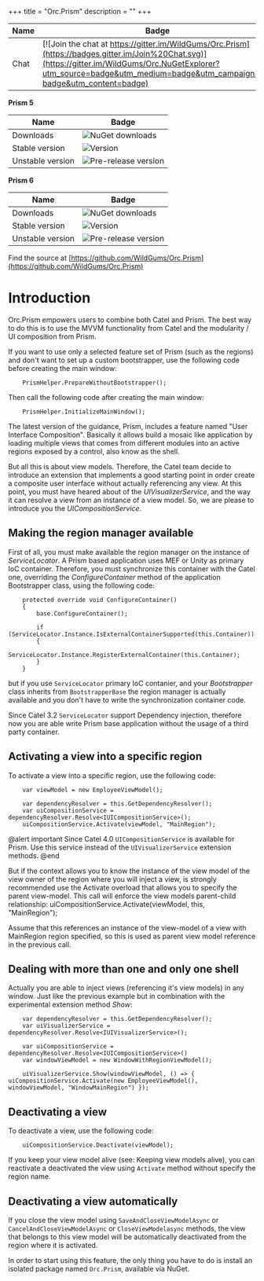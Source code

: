+++
title = "Orc.Prism" 
description = ""
+++

Name|Badge
---|---
Chat|[![Join the chat at https://gitter.im/WildGums/Orc.Prism](https://badges.gitter.im/Join%20Chat.svg)](https://gitter.im/WildGums/Orc.NuGetExplorer?utm_source=badge&utm_medium=badge&utm_campaign=pr-badge&utm_content=badge)

**Prism 5**

Name|Badge
---|---
Downloads|![NuGet downloads](https://img.shields.io/nuget/dt/orc.prism5.svg)
Stable version|![Version](https://img.shields.io/nuget/v/orc.prism5.svg)
Unstable version|![Pre-release version](https://img.shields.io/nuget/vpre/orc.prism5.svg)

**Prism 6**

Name|Badge
---|---
Downloads|![NuGet downloads](https://img.shields.io/nuget/dt/orc.prism6.svg)
Stable version|![Version](https://img.shields.io/nuget/v/orc.prism6.svg)
Unstable version|![Pre-release version](https://img.shields.io/nuget/vpre/orc.prism6.svg)

Find the source at [https://github.com/WildGums/Orc.Prism](https://github.com/WildGums/Orc.Prism)

# Introduction

Orc.Prism empowers users to combine both Catel and Prism. The best way to do this is to use the MVVM functionality from Catel and the modularity / UI composition from Prism. 

If you want to use only a selected feature set of Prism (such as the regions) and don't want to set up a custom bootstrapper, use the following code before creating the main window:

```
	PrismHelper.PrepareWithoutBootstrapper();
```

Then call the following code after creating the main window:

```
	PrismHelper.InitializeMainWindow();
```

The latest version of the guidance, Prism, includes a feature named "User Interface Composition". Basically it allows build a mosaic like application by loading multiple views that comes from different modules into an active regions exposed by a control, also know as the shell.

But all this is about view models. Therefore, the Catel team decide to introduce an extension that implements a good starting point in order create a composite user interface without actually referencing any view. At this point, you must have heared about of the *UIVisualizerService*, and the way it can resolve a view from an instance of a view model. So, we are please to introduce you the *UICompositionService*.

## Making the region manager available

First of all, you must make available the region manager on the instance of *ServiceLocator*. A Prism based application uses MEF or Unity as primary IoC container. Therefore, you must synchronize this container with the Catel one, overriding the *ConfigureContainer* method of the application Bootstrapper class, using the following code:

```
	protected override void ConfigureContainer()
	{
	    base.ConfigureContainer();
	
	    if (ServiceLocator.Instance.IsExternalContainerSupported(this.Container))
	    {
	        ServiceLocator.Instance.RegisterExternalContainer(this.Container);
	    }
	}
```

but if you use `ServiceLocator` primary IoC contanier, and your *Bootstrapper* class inherits from `BootstrapperBase` the region manager is actually available and you don't have to write the synchronization container code.

Since Catel 3.2 `ServiceLocator` support Dependency injection, therefore now you are able write Prism base application without the usage of a third party container.

## Activating a view into a specific region

To activate a view into a specific region, use the following code:

```
	var viewModel = new EmployeeViewModel();
	
	var dependencyResolver = this.GetDependencyResolver();
	var uiCompositionService = dependencyResolver.Resolve<IUICompositionService>();
	uiCompositionService.Activate(viewModel, "MainRegion");
```

@alert important
Since Catel 4.0 `UICompositionService` is available for Prism. Use this service instead of the `UIVisualizerService` extension methods.
@end

But if the context allows you to know the instance of the view model of the view owner of the region where you will inject a view, is strongly recommended use the Activate overload that allows you to specify the parent view-model. This call will enforce the view models parent-child relationship:
uiCompositionService.Activate(viewModel, this, "MainRegion");

Assume that this references an instance of the view-model of a view with MainRegion region specified, so this is used as parent view model reference in the previous call.

## Dealing with more than one and only one shell

Actually you are able to inject views (referencing it's view models) in any window. Just like the previous example but in combination with the experimental extension method *Show*:

```
	var dependencyResolver = this.GetDependencyResolver();
	var uiVisualizerService = dependencyResolver.Resolve<IUIVisualizerService>();
	
	var uiCompositionService = dependencyResolver.Resolve<IUICompositionService>()
	var windowViewModel = new WindowWithRegionViewModel();
	
	uiVisualizerService.Show(windowViewModel, () => { uiCompositionService.Activate(new EmployeeViewModel(), windowViewModel, "WindowMainRegion") });
```

## Deactivating a view

To deactivate a view, use the following code:

```
	uiCompositionService.Deactivate(viewModel);
```

If you keep your view model alive (see: Keeping view models alive), you can reactivate a deactivated the view using `Activate` method without specify the region name.

## Deactivating a view automatically

If you close the view model using `SaveAndCloseViewModelAsync` or `CancelAndCloseViewModelAsync` or `CloseViewModelasync` methods, the view that belongs to this view model will be automatically deactivated from the region where it is activated.

In order to start using this feature, the only thing you have to do is install an isolated package named `Orc.Prism`, available via NuGet.
